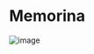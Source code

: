 # Memorina
![image](https://github.com/user-attachments/assets/19495d67-1890-4179-8429-706928097ee9)

